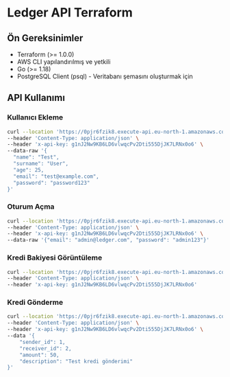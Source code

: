 # Ledger API Terraform

## Ön Gereksinimler

- Terraform (>= 1.0.0)
- AWS CLI yapılandırılmış ve yetkili
- Go (>= 1.18)
- PostgreSQL Client (psql) - Veritabanı şemasını oluşturmak için

## API Kullanımı

### Kullanıcı Ekleme

```bash
curl --location 'https://0pjr6fzik8.execute-api.eu-north-1.amazonaws.com/dev/register' \
--header 'Content-Type: application/json' \
--header 'x-api-key: g1nJ2Nw9KB6LD6vlwqcPv2Dti555DjJK7LRNx0o6' \
--data-raw '{
  "name": "Test",
  "surname": "User",
  "age": 25,
  "email": "test@example.com",
  "password": "password123"
}'
```

### Oturum Açma

```bash
curl --location 'https://0pjr6fzik8.execute-api.eu-north-1.amazonaws.com/dev/login' \
--header 'Content-Type: application/json' \
--header 'x-api-key: g1nJ2Nw9KB6LD6vlwqcPv2Dti555DjJK7LRNx0o6' \
--data-raw '{"email": "admin@ledger.com", "password": "admin123"}'
```

### Kredi Bakiyesi Görüntüleme

```bash
curl --location 'https://0pjr6fzik8.execute-api.eu-north-1.amazonaws.com/dev/users/get-credit?id=1' \
--header 'Content-Type: application/json' \
--header 'x-api-key: g1nJ2Nw9KB6LD6vlwqcPv2Dti555DjJK7LRNx0o6'
```

### Kredi Gönderme

```bash
curl --location 'https://0pjr6fzik8.execute-api.eu-north-1.amazonaws.com/dev/users/send-credit' \
--header 'Content-Type: application/json' \
--header 'x-api-key: g1nJ2Nw9KB6LD6vlwqcPv2Dti555DjJK7LRNx0o6' \
--data '{
    "sender_id": 1,
    "receiver_id": 2,
    "amount": 50,
    "description": "Test kredi gönderimi"
}'
```
